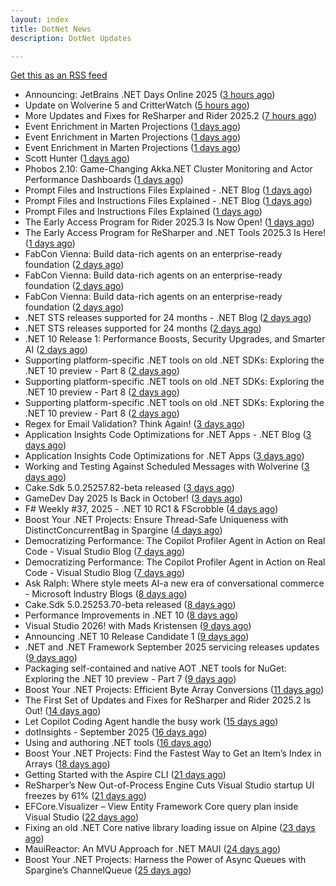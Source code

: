 ```yaml
---
layout: index
title: DotNet News
description: DotNet Updates

---
```


[Get this as an RSS feed](/dotnet.rss)

<!-- news_marker starts -->
- Announcing: JetBrains .NET Days Online 2025 ([3 hours ago](https://blog.jetbrains.com/dotnet/2025/09/18/announcing-jetbrains-net-days-online-2025/))
- Update on Wolverine 5 and CritterWatch ([5 hours ago](https://dotnetkicks.com/r/730317?url=https://jeremydmiller.com/2025/09/18/update-on-wolverine-5-and-critterwatch/))
- More Updates and Fixes for ReSharper and Rider 2025.2 ([7 hours ago](https://blog.jetbrains.com/dotnet/2025/09/18/resharper-rider-2025-2-2/))
- Event Enrichment in Marten Projections ([1 days ago](https://dotnetkicks.com/r/730234?url=https://jeremydmiller.com/2025/09/17/event-enrichment-in-marten-projections/))
- Event Enrichment in Marten Projections ([1 days ago](https://dotnetkicks.com/r/730215?url=https://jeremydmiller.com/2025/09/17/event-enrichment-in-marten-projections/))
- Event Enrichment in Marten Projections ([1 days ago](https://dotnetkicks.com/r/730204?url=https://jeremydmiller.com/2025/09/17/event-enrichment-in-marten-projections/))
- Scott Hunter ([1 days ago](https://dotnetkicks.com/r/730190?url=https://jesseliberty.com/2025/09/17/scott-hunter/))
- Phobos 2.10: Game-Changing Akka.NET Cluster Monitoring and Actor Performance Dashboards ([1 days ago](https://dotnetkicks.com/r/730173?url=https://petabridge.com/blog/phobos-2.10-akka-cluster-monitoring-dashboards/))
- Prompt Files and Instructions Files Explained - .NET Blog ([1 days ago](https://dotnetkicks.com/r/730155?url=https://devblogs.microsoft.com/dotnet/prompt-files-and-instructions-files-explained/))
- Prompt Files and Instructions Files Explained - .NET Blog ([1 days ago](https://dotnetkicks.com/r/730152?url=https://devblogs.microsoft.com/dotnet/prompt-files-and-instructions-files-explained/))
- Prompt Files and Instructions Files Explained ([1 days ago](https://devblogs.microsoft.com/dotnet/prompt-files-and-instructions-files-explained/))
- The Early Access Program for Rider 2025.3 Is Now Open! ([1 days ago](https://blog.jetbrains.com/dotnet/2025/09/17/the-early-access-program-for-rider-2025-3/))
- The Early Access Program for ReSharper and .NET Tools 2025.3 Is Here! ([1 days ago](https://blog.jetbrains.com/dotnet/2025/09/17/the-early-access-program-for-resharper-and-net-tools-2025-3/))
- FabCon Vienna: Build data-rich agents on an enterprise-ready foundation ([2 days ago](https://dotnetkicks.com/r/730007?url=https://www.microsoft.com/en-us/microsoft-fabric/blog/2025/09/16/fabcon-vienna-build-data-rich-agents-on-an-enterprise-ready-foundation))
- FabCon Vienna: Build data-rich agents on an enterprise-ready foundation ([2 days ago](https://dotnetkicks.com/r/730005?url=https://www.microsoft.com/en-us/microsoft-fabric/blog/2025/09/16/fabcon-vienna-build-data-rich-agents-on-an-enterprise-ready-foundation))
- FabCon Vienna: Build data-rich agents on an enterprise-ready foundation ([2 days ago](https://dotnetkicks.com/r/729995?url=https://www.microsoft.com/en-us/microsoft-fabric/blog/2025/09/16/fabcon-vienna-build-data-rich-agents-on-an-enterprise-ready-foundation))
- .NET STS releases supported for 24 months - .NET Blog ([2 days ago](https://dotnetkicks.com/r/729969?url=https://devblogs.microsoft.com/dotnet/dotnet-sts-releases-supported-for-24-months/))
- .NET STS releases supported for 24 months ([2 days ago](https://devblogs.microsoft.com/dotnet/dotnet-sts-releases-supported-for-24-months/))
- .NET 10 Release 1: Performance Boosts, Security Upgrades, and Smarter AI ([2 days ago](https://dotnetkicks.com/r/729874?url=https://www.gapvelocity.ai/blog/dotnet-10-release-1?utm_source=DNK-729874&utm_medium=DNK-729874&utm_content=DNK-729874&utm_campaign=DNK-729874))
- Supporting platform-specific .NET tools on old .NET SDKs: Exploring the .NET 10 preview - Part 8 ([2 days ago](https://dotnetkicks.com/r/729922?url=https://andrewlock.net/exploring-dotnet-10-preview-features-8-supporting-platform-specific-dotnet-tools-on-old-sdks/))
- Supporting platform-specific .NET tools on old .NET SDKs: Exploring the .NET 10 preview - Part 8 ([2 days ago](https://dotnetkicks.com/r/729909?url=https://andrewlock.net/exploring-dotnet-10-preview-features-8-supporting-platform-specific-dotnet-tools-on-old-sdks/))
- Supporting platform-specific .NET tools on old .NET SDKs: Exploring the .NET 10 preview - Part 8 ([2 days ago](https://andrewlock.net/exploring-dotnet-10-preview-features-8-supporting-platform-specific-dotnet-tools-on-old-sdks/))
- Regex for Email Validation? Think Again! ([3 days ago](https://dotnetkicks.com/r/729873?url=https://codeopinion.com/regex-for-email-validation-think-again/))
- Application Insights Code Optimizations for .NET Apps - .NET Blog ([3 days ago](https://dotnetkicks.com/r/729860?url=https://devblogs.microsoft.com/dotnet/application-insights-code-optimizations/))
- Application Insights Code Optimizations for .NET Apps ([3 days ago](https://devblogs.microsoft.com/dotnet/application-insights-code-optimizations/))
- Working and Testing Against Scheduled Messages with Wolverine ([3 days ago](https://dotnetkicks.com/r/729825?url=https://jeremydmiller.com/2025/09/15/working-and-testing-against-scheduled-messages-with-wolverine/))
- Cake.Sdk 5.0.25257.82-beta released ([3 days ago](https://dotnetkicks.com/r/729742?url=https://cakebuild.net/blog/2025/09/cake-sdk-net-publish-debug))
- GameDev Day 2025 Is Back in October! ([3 days ago](https://blog.jetbrains.com/dotnet/2025/09/15/gamedev-day-2025-is-back-in-october/))
- F# Weekly #37, 2025 - .NET 10 RC1 &amp; FScrobble ([4 days ago](https://dotnetkicks.com/r/729730?url=https://sergeytihon.com/2025/09/13/f-weekly-37-2025-net-10-rc1-fscrobble/))
- Boost Your .NET Projects: Ensure Thread-Safe Uniqueness with DistinctConcurrentBag in Spargine ([4 days ago](https://dotnettips.wordpress.com/2025/09/14/boost-your-net-projects-ensure-thread-safe-uniqueness-with-distinctconcurrentbag-in-spargine/))
- Democratizing Performance: The Copilot Profiler Agent in Action on Real Code - Visual Studio Blog ([7 days ago](https://dotnetkicks.com/r/729582?url=https://devblogs.microsoft.com/visualstudio/copilot-profiler-agent-visual-studio/))
- Democratizing Performance: The Copilot Profiler Agent in Action on Real Code - Visual Studio Blog ([7 days ago](https://dotnetkicks.com/r/729572?url=https://devblogs.microsoft.com/visualstudio/copilot-profiler-agent-visual-studio/))
- Ask Ralph: Where style meets AI-a new era of conversational commerce - Microsoft Industry Blogs ([8 days ago](https://dotnetkicks.com/r/729479?url=https://www.microsoft.com/en-us/industry/blog/retail/2025/09/09/ask-ralph-where-style-meets-ai-a-new-era-of-conversational-commerce/))
- Cake.Sdk 5.0.25253.70-beta released ([8 days ago](https://dotnetkicks.com/r/729475?url=https://cakebuild.net/blog/2025/09/cake-sdk-net-rc1-update))
- Performance Improvements in .NET 10 ([8 days ago](https://devblogs.microsoft.com/dotnet/performance-improvements-in-net-10/))
- Visual Studio 2026! with Mads Kristensen ([9 days ago](https://dotnetkicks.com/r/729393?url=https://jesseliberty.com/2025/09/09/visual-studio-2026-with-mads-kristensen/))
- Announcing .NET 10 Release Candidate 1 ([9 days ago](https://devblogs.microsoft.com/dotnet/dotnet-10-rc-1/))
- .NET and .NET Framework September 2025 servicing releases updates ([9 days ago](https://devblogs.microsoft.com/dotnet/dotnet-and-dotnet-framework-september-2025-servicing-updates/))
- Packaging self-contained and native AOT .NET tools for NuGet: Exploring the .NET 10 preview - Part 7 ([9 days ago](https://andrewlock.net/exploring-dotnet-10-preview-features-7-packaging-self-contained-and-native-aot-dotnet-tools-for-nuget/))
- Boost Your .NET Projects: Efficient Byte Array Conversions ([11 days ago](https://dotnettips.wordpress.com/2025/09/07/boost-your-net-projects-efficient-byte-array-conversions/))
- The First Set of Updates and Fixes for ReSharper and Rider 2025.2 Is Out! ([14 days ago](https://blog.jetbrains.com/dotnet/2025/09/04/resharper-and-rider-2025-2-1-is-out/))
- Let Copilot Coding Agent handle the busy work ([15 days ago](https://devblogs.microsoft.com/dotnet/copilot-coding-agent-dotnet/))
- dotInsights  -  September 2025 ([16 days ago](https://blog.jetbrains.com/dotnet/2025/09/02/dotinsights-september-2025/))
- Using and authoring .NET tools ([16 days ago](https://andrewlock.net/using-and-authoring-dotnet-tools/))
- Boost Your .NET Projects: Find the Fastest Way to Get an Item’s Index in Arrays ([18 days ago](https://dotnettips.wordpress.com/2025/08/31/boost-your-net-projects-find-the-fastest-way-to-get-an-items-index-in-arrays/))
- Getting Started with the Aspire CLI ([21 days ago](https://devblogs.microsoft.com/dotnet/getting-started-with-the-aspire-cli/))
- ReSharper’s New Out-of-Process Engine Cuts Visual Studio startup UI freezes by 61% ([21 days ago](https://blog.jetbrains.com/dotnet/2025/08/28/resharper-s-new-out-of-process-engine-cuts-ui-freezes-in-visual-studio-by-80/))
- EFCore.Visualizer – View Entity Framework Core query plan inside Visual Studio ([22 days ago](https://devblogs.microsoft.com/dotnet/ef-core-visualizer-view-entity-framework-core-query-plan-inside-visual-studio/))
- Fixing an old .NET Core native library loading issue on Alpine ([23 days ago](https://andrewlock.net/fixing-an-old-dotnet-core-native-library-loading-issue-on-alpine/))
- MauiReactor: An MVU Approach for .NET MAUI ([24 days ago](https://devblogs.microsoft.com/dotnet/mauireactor-mvu-for-dotnet-maui/))
- Boost Your .NET Projects: Harness the Power of Async Queues with Spargine’s ChannelQueue ([25 days ago](https://dotnettips.wordpress.com/2025/08/24/boost-your-net-projects-harness-the-power-of-async-queues-with-spargines-channelqueue/))

<!-- news_marker ends -->